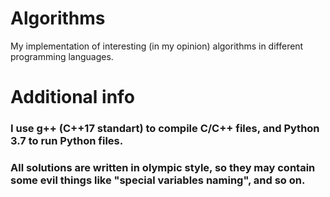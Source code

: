 # Algorithms
My implementation of interesting (in my opinion) algorithms in different programming languages.

# Additional info
### I use g++ (C++17 standart) to compile C/C++ files, and Python 3.7 to run Python files.
### All solutions are written in olympic style, so they may contain some evil things like "special variables naming", and so on.
### 